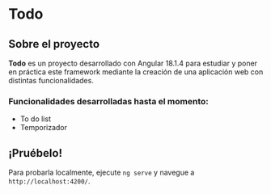 # Todo

## Sobre el proyecto

**Todo** es un proyecto desarrollado con Angular 18.1.4 para estudiar y poner en práctica este framework mediante la creación de una aplicación web con distintas funcionalidades.


### Funcionalidades desarrolladas hasta el momento:

<ul>
  <li>To do list</li>
  <li>Temporizador</li>
</ul>


## ¡Pruébelo!

Para probarla localmente, ejecute `ng serve` y navegue a `http://localhost:4200/`.
